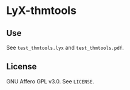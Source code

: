 # LyX-thmtools

## Use

See `test_thmtools.lyx` and `test_thmtools.pdf`.

## License

GNU Affero GPL v3.0. See `LICENSE`.
